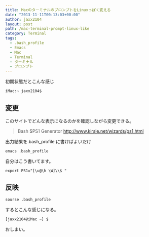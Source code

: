 ```yaml
---
title: MacのターミナルのプロンプトをLinuxっぽく変える
date: "2013-11-11T00:13:03+00:00"
author: jaxx2104
layout: post
path: /mac-terminal-prompt-linux-like
category: Terminal
tags:
  - .bash_profile
  - Emacs
  - Mac
  - Terminal
  - ターミナル
  - プロンプト
---
```


初期状態だとこんな感じ

```
iMac:~ jaxx2104$
```

## 変更

このサイトでどんな表示になるのかを確認しながら変更できる。

> Bash \$PS1 Generator
> http://www.kirsle.net/wizards/ps1.html

出力結果を.bash_profile に書けばよいだけ

```
emacs .bash_profile
```

自分はこう書いてます。

```
export PS1="[\u@\h \W]\\$ "
```

## 反映

```
sourse .bash_profile
```

するとこんな感じになる。

```
[jaxx2104@iMac ~] $
```

おしまい。

